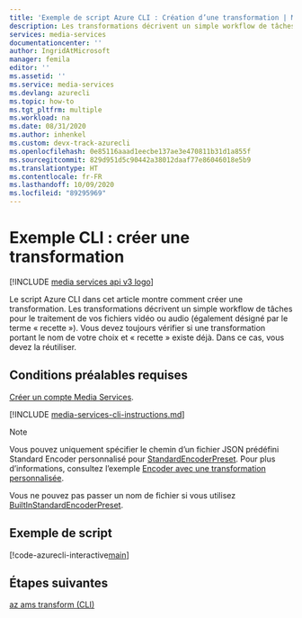 ```yaml
---
title: 'Exemple de script Azure CLI : Création d’une transformation | Microsoft Docs'
description: Les transformations décrivent un simple workflow de tâches pour le traitement de vos fichiers vidéo ou audio (également désigné par le terme « recette »). Le script Azure CLI dans cet article montre comment créer une transformation.
services: media-services
documentationcenter: ''
author: IngridAtMicrosoft
manager: femila
editor: ''
ms.assetid: ''
ms.service: media-services
ms.devlang: azurecli
ms.topic: how-to
ms.tgt_pltfrm: multiple
ms.workload: na
ms.date: 08/31/2020
ms.author: inhenkel
ms.custom: devx-track-azurecli
ms.openlocfilehash: 0e85116aaad1eecbe137ae3e470811b31d1a855f
ms.sourcegitcommit: 829d951d5c90442a38012daaf77e86046018e5b9
ms.translationtype: HT
ms.contentlocale: fr-FR
ms.lasthandoff: 10/09/2020
ms.locfileid: "89295969"
---
```

# <a name="cli-example-create-a-transform"></a>Exemple CLI : créer une transformation

[!INCLUDE [media services api v3 logo](./includes/v3-hr.md)]

Le script Azure CLI dans cet article montre comment créer une transformation. Les transformations décrivent un simple workflow de tâches pour le traitement de vos fichiers vidéo ou audio (également désigné par le terme « recette »). Vous devez toujours vérifier si une transformation portant le nom de votre choix et « recette » existe déjà. Dans ce cas, vous devez la réutiliser.

## <a name="prerequisites"></a>Conditions préalables requises 

[Créer un compte Media Services](./create-account-howto.md).

[!INCLUDE [media-services-cli-instructions.md](../../../includes/media-services-cli-instructions.md)]

> [!NOTE]
> Vous pouvez uniquement spécifier le chemin d’un fichier JSON prédéfini Standard Encoder personnalisé pour [StandardEncoderPreset](/rest/api/media/transforms/createorupdate#standardencoderpreset). Pour plus d’informations, consultez l’exemple [Encoder avec une transformation personnalisée](custom-preset-cli-howto.md).
>
> Vous ne pouvez pas passer un nom de fichier si vous utilisez [BuiltInStandardEncoderPreset](/rest/api/media/transforms/createorupdate#builtinstandardencoderpreset).

## <a name="example-script"></a>Exemple de script

[!code-azurecli-interactive[main](../../../cli_scripts/media-services/create-transform/Create-Transform.sh "Create a transform")]

## <a name="next-steps"></a>Étapes suivantes

[az ams transform (CLI)](/cli/azure/ams/transform?view=azure-cli-latest)
